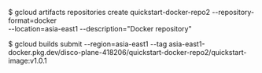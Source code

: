 $ gcloud artifacts repositories create quickstart-docker-repo2 --repository-format=docker \
    --location=asia-east1 --description="Docker repository"

$ gcloud builds submit --region=asia-east1 --tag asia-east1-docker.pkg.dev/disco-plane-418206/quickstart-docker-repo2/quickstart-image:v1.0.1
